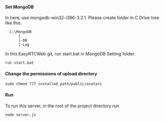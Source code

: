 
#### Set MongoDB
In here, use mongodb-win32-i386-3.2.1.
Please create folder in C Drive tree like this.
```
  C:\MongoDB
      |
      |-DB
      |-Log
```
In this EasyRTCWeb git, run start.bat in MongoDB Setting folder.

  ```run start.bat```
  

#### Change the permissions of upload directory
  ```sudo chmod 777 installed_path/public/avatars```

#### Run
To run this server, in the root of the project directory run 

```node server.js```
